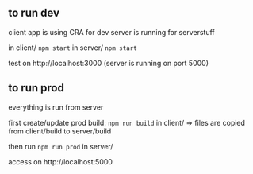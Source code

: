 ## to run dev
client app is using CRA for dev
server is running for serverstuff

in client/ `npm start`
in server/ `npm start`

test on http://localhost:3000
(server is running on port 5000)

## to run prod
everything is run from server

first create/update prod build: `npm run build` in client/
=> files are copied from client/build to server/build

then run `npm run prod` in server/

access on http://localhost:5000